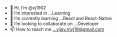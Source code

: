 - 👋 Hi, I’m @vj1902
- 👀 I’m interested in ...Learning
- 🌱 I’m currently learning ...React and React-Native
- 💞️ I’m looking to collaborate on ...Developer 
- 📫 How to reach me ...vijay.mvj19@gmail.com

<!---
vj1902/vj1902 is a ✨ special ✨ repository because its `README.md` (this file) appears on your GitHub profile.
You can click the Preview link to take a look at your changes.
--->
